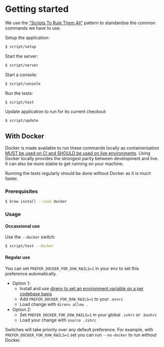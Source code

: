 # Getting started

We use the
["Scripts To Rule Them All"](https://github.com/dxw/tech-team-rfcs/blob/main/rfc-023-use-scripts-to-rule-them-all.md)
pattern to standardise the common commands we have to use.

Setup the application:

```bash
$ script/setup
```

Start the server:

```bash
$ script/server
```

Start a console:

```bash
$ script/console
```

Run the tests:

```bash
$ script/test
```

Update application to run for its current checkout:

```bash
$ script/update
```

## With Docker

Docker is made available to run these commands locally as containerisation [MUST be used on CI and SHOULD be used on live environments](https://github.com/dxw/tech-team-rfcs/blob/main/rfc-013-use-docker-to-deploy-and-run-applications-in-containers.md). Using Docker locally provides the strongest parity between development and live. It can also be more stable to get running on your machine.

Running the tests regularly should be done without Docker as it is much faster.

### Prerequisites

```bash
$ brew install --cask docker
```

### Usage

#### Occassional use

Use the `--docker` switch:

```bash
$ script/test --docker
```

#### Regular use

You can set `PREFER_DOCKER_FOR_DXW_RAILS=1` in your env to set this preference
automatically.

- Option 1:
  - Install and use
    [direnv to set an environment variable on a per codebase basis](https://direnv.net/)
  - Add `PREFER_DOCKER_FOR_DXW_RAILS=1` to your `.envrc`
  - Load change with `direnv allow .`
- Option 2:
  - Set `PREFER_DOCKER_FOR_DXW_RAILS=1` in your global `.zshrc` or `.bashrc`
  - Load your change with `source .zshrc`

Switches will take priority over any default preference. For example, with
`PREFER_DOCKER_FOR_DXW_RAILS=1` set you can run `--no-docker` to run without
Docker.
